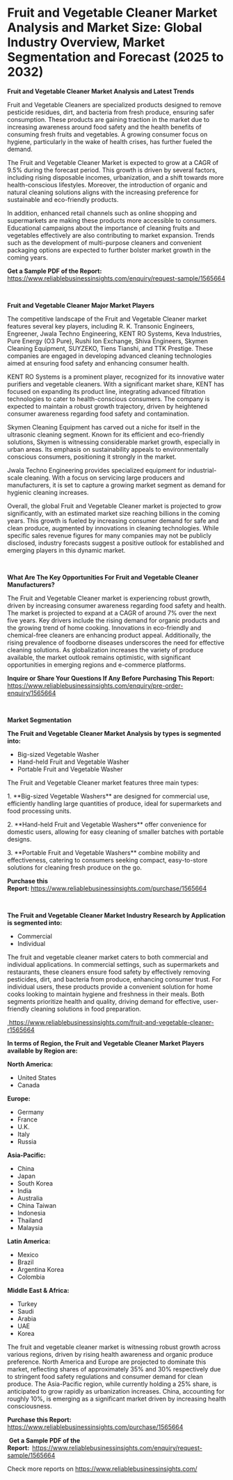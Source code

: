 <p><h1>Fruit and Vegetable Cleaner Market Analysis and Market Size: Global Industry Overview, Market Segmentation and Forecast (2025 to 2032)</h1></p><p><strong>Fruit and Vegetable Cleaner Market Analysis and Latest Trends</strong></p>
<p><p>Fruit and Vegetable Cleaners are specialized products designed to remove pesticide residues, dirt, and bacteria from fresh produce, ensuring safer consumption. These products are gaining traction in the market due to increasing awareness around food safety and the health benefits of consuming fresh fruits and vegetables. A growing consumer focus on hygiene, particularly in the wake of health crises, has further fueled the demand.</p><p>The Fruit and Vegetable Cleaner Market is expected to grow at a CAGR of 9.5% during the forecast period. This growth is driven by several factors, including rising disposable incomes, urbanization, and a shift towards more health-conscious lifestyles. Moreover, the introduction of organic and natural cleaning solutions aligns with the increasing preference for sustainable and eco-friendly products.</p><p>In addition, enhanced retail channels such as online shopping and supermarkets are making these products more accessible to consumers. Educational campaigns about the importance of cleaning fruits and vegetables effectively are also contributing to market expansion. Trends such as the development of multi-purpose cleaners and convenient packaging options are expected to further bolster market growth in the coming years.</p></p>
<p><strong>Get a Sample PDF of the Report:&nbsp;</strong> <a href="https://www.reliablebusinessinsights.com/enquiry/request-sample/1565664?utm_campaign=96&utm_medium=2&utm_source=Github&utm_content=ia&utm_term=05022025&utm_id=fruit-and-vegetable-cleaner">https://www.reliablebusinessinsights.com/enquiry/request-sample/1565664</a></p>
<p>&nbsp;</p>
<p><strong>Fruit and Vegetable Cleaner Major Market Players</strong></p>
<p><p>The competitive landscape of the Fruit and Vegetable Cleaner market features several key players, including R. K. Transonic Engineers, Engreener, Jwala Techno Engineering, KENT RO Systems, Keva Industries, Pure Energy (O3 Pure), Rushi Ion Exchange, Shiva Engineers, Skymen Cleaning Equipment, SUYZEKO, Tiens Tianshi, and TTK Prestige. These companies are engaged in developing advanced cleaning technologies aimed at ensuring food safety and enhancing consumer health.</p><p>KENT RO Systems is a prominent player, recognized for its innovative water purifiers and vegetable cleaners. With a significant market share, KENT has focused on expanding its product line, integrating advanced filtration technologies to cater to health-conscious consumers. The company is expected to maintain a robust growth trajectory, driven by heightened consumer awareness regarding food safety and contamination.</p><p>Skymen Cleaning Equipment has carved out a niche for itself in the ultrasonic cleaning segment. Known for its efficient and eco-friendly solutions, Skymen is witnessing considerable market growth, especially in urban areas. Its emphasis on sustainability appeals to environmentally conscious consumers, positioning it strongly in the market.</p><p>Jwala Techno Engineering provides specialized equipment for industrial-scale cleaning. With a focus on servicing large producers and manufacturers, it is set to capture a growing market segment as demand for hygienic cleaning increases.</p><p>Overall, the global Fruit and Vegetable Cleaner market is projected to grow significantly, with an estimated market size reaching billions in the coming years. This growth is fueled by increasing consumer demand for safe and clean produce, augmented by innovations in cleaning technologies. While specific sales revenue figures for many companies may not be publicly disclosed, industry forecasts suggest a positive outlook for established and emerging players in this dynamic market.</p></p>
<p>&nbsp;</p>
<p><strong>What Are The Key Opportunities For Fruit and Vegetable Cleaner Manufacturers?</strong></p>
<p><p>The Fruit and Vegetable Cleaner market is experiencing robust growth, driven by increasing consumer awareness regarding food safety and health. The market is projected to expand at a CAGR of around 7% over the next five years. Key drivers include the rising demand for organic products and the growing trend of home cooking. Innovations in eco-friendly and chemical-free cleaners are enhancing product appeal. Additionally, the rising prevalence of foodborne diseases underscores the need for effective cleaning solutions. As globalization increases the variety of produce available, the market outlook remains optimistic, with significant opportunities in emerging regions and e-commerce platforms.</p></p>
<p><strong>Inquire or Share Your Questions If Any Before Purchasing This Report:</strong> <a href="https://www.reliablebusinessinsights.com/enquiry/pre-order-enquiry/1565664?utm_campaign=96&utm_medium=2&utm_source=Github&utm_content=ia&utm_term=05022025&utm_id=fruit-and-vegetable-cleaner">https://www.reliablebusinessinsights.com/enquiry/pre-order-enquiry/1565664</a></p>
<p>&nbsp;</p>
<p><strong>Market Segmentation</strong></p>
<p><strong>The Fruit and Vegetable Cleaner Market Analysis by types is segmented into:</strong></p>
<p><ul><li>Big-sized Vegetable Washer</li><li>Hand-held Fruit and Vegetable Washer</li><li>Portable Fruit and Vegetable Washer</li></ul></p>
<p><p>The Fruit and Vegetable Cleaner market features three main types: </p><p>1. **Big-sized Vegetable Washers** are designed for commercial use, efficiently handling large quantities of produce, ideal for supermarkets and food processing units. </p><p>2. **Hand-held Fruit and Vegetable Washers** offer convenience for domestic users, allowing for easy cleaning of smaller batches with portable designs. </p><p>3. **Portable Fruit and Vegetable Washers** combine mobility and effectiveness, catering to consumers seeking compact, easy-to-store solutions for cleaning fresh produce on the go.</p></p>
<p><strong>Purchase this Report:&nbsp;</strong><a href="https://www.reliablebusinessinsights.com/purchase/1565664?utm_campaign=96&utm_medium=2&utm_source=Github&utm_content=ia&utm_term=05022025&utm_id=fruit-and-vegetable-cleaner">https://www.reliablebusinessinsights.com/purchase/1565664</a></p>
<p>&nbsp;</p>
<p><strong>The Fruit and Vegetable Cleaner Market Industry Research by Application is segmented into:</strong></p>
<p><ul><li>Commercial</li><li>Individual</li></ul></p>
<p><p>The fruit and vegetable cleaner market caters to both commercial and individual applications. In commercial settings, such as supermarkets and restaurants, these cleaners ensure food safety by effectively removing pesticides, dirt, and bacteria from produce, enhancing consumer trust. For individual users, these products provide a convenient solution for home cooks looking to maintain hygiene and freshness in their meals. Both segments prioritize health and quality, driving demand for effective, user-friendly cleaning solutions in food preparation.</p></p>
<p><a href="https://www.reliablebusinessinsights.com/fruit-and-vegetable-cleaner-r1565664?utm_campaign=96&utm_medium=2&utm_source=Github&utm_content=ia&utm_term=05022025&utm_id=fruit-and-vegetable-cleaner">&nbsp;https://www.reliablebusinessinsights.com/fruit-and-vegetable-cleaner-r1565664</a></p>
<p><strong>In terms of Region, the Fruit and Vegetable Cleaner Market Players available by Region are:</strong></p>
<p>
    <p> <strong> North America: </strong>
        <ul>
            <li>United States</li>
            <li>Canada</li>
        </ul>
        </p> 
    <p> <strong> Europe: </strong>
        <ul>
            <li>Germany</li>
            <li>France</li>
            <li>U.K.</li>
            <li>Italy</li>
            <li>Russia</li>
        </ul>
        </p> 
    <p> <strong> Asia-Pacific: </strong>
        <ul>
            <li>China</li>
            <li>Japan</li>
            <li>South Korea</li>
            <li>India</li>
            <li>Australia</li>
            <li>China Taiwan</li>
            <li>Indonesia</li>
            <li>Thailand</li>
            <li>Malaysia</li>
        </ul>
        </p> 
    <p> <strong> Latin America: </strong>
        <ul>
            <li>Mexico</li>
            <li>Brazil</li>
            <li>Argentina Korea</li>
            <li>Colombia</li>
        </ul>
        </p> 
    <p> <strong> Middle East & Africa: </strong>
        <ul>
            <li>Turkey</li>
            <li>Saudi</li>
            <li>Arabia</li>
            <li>UAE</li>
            <li>Korea</li>
        </ul>
    </p>
    </p>
<p><p>The fruit and vegetable cleaner market is witnessing robust growth across various regions, driven by rising health awareness and organic produce preference. North America and Europe are projected to dominate this market, reflecting shares of approximately 35% and 30% respectively due to stringent food safety regulations and consumer demand for clean produce. The Asia-Pacific region, while currently holding a 25% share, is anticipated to grow rapidly as urbanization increases. China, accounting for roughly 10%, is emerging as a significant market driven by increasing health consciousness.</p></p>
<p><strong>Purchase this Report: </strong><a href="https://www.reliablebusinessinsights.com/purchase/1565664?utm_campaign=96&utm_medium=2&utm_source=Github&utm_content=ia&utm_term=05022025&utm_id=fruit-and-vegetable-cleaner">https://www.reliablebusinessinsights.com/purchase/1565664</a></p>
<p>&nbsp;<strong>Get a Sample PDF of the Report:&nbsp;&nbsp;</strong><a href="https://www.reliablebusinessinsights.com/enquiry/request-sample/1565664?utm_campaign=96&utm_medium=2&utm_source=Github&utm_content=ia&utm_term=05022025&utm_id=fruit-and-vegetable-cleaner">https://www.reliablebusinessinsights.com/enquiry/request-sample/1565664</a></p>
<p><strong></strong></p>
<p>Check more reports on <a href="https://www.reliablebusinessinsights.com/?utm_campaign=96&utm_medium=2&utm_source=Github&utm_content=ia&utm_term=05022025&utm_id=fruit-and-vegetable-cleaner">https://www.reliablebusinessinsights.com/</a></p>